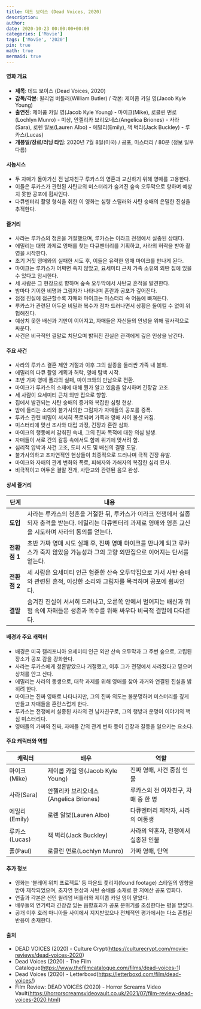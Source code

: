 ```yaml
---
title: 데드 보이스 (Dead Voices, 2020)
description: 
author: 
date: 2020-10-23 00:00:00+00:00
categories: ['Movie']
tags: ['Movie', '2020']
pin: true
math: true
mermaid: true
---
```

#### 영화 개요

- **제목**: 데드 보이스 (Dead Voices, 2020)  
- **감독/각본**: 윌리엄 버틀러(William Butler) / 각본: 제이콥 카일 영(Jacob Kyle Young)  
- **출연진**: 제이콥 카일 영(Jacob Kyle Young) - 마이크(Mike), 로클린 먼로(Lochlyn Munro) - 미상, 안젤리카 브리오네스(Angelica Briones) - 사라(Sara), 로렌 알보(Lauren Albo) - 에밀리(Emily), 잭 벅리(Jack Buckley) - 루카스(Lucas)  
- **개봉일/장르/러닝 타임**: 2020년 7월 8일(미국) / 공포, 미스터리 / 80분 (정보 일부 다름)  

#### 시놉시스

- 두 자매가 돌아가신 전 남자친구 루카스의 영혼과 교신하기 위해 영매를 고용한다.  
- 이들은 루카스가 관련된 사탄교의 미스터리가 숨겨진 숲속 오두막으로 향하며 예상치 못한 공포에 휩싸인다.  
- 다큐멘터리 촬영 형식을 취한 이 영화는 심령 스릴러와 사탄 숭배의 은밀한 진실을 추적한다.  

#### 줄거리

- 사라는 루카스의 청혼을 거절했으며, 루카스는 이라크 전쟁에서 실종된 상태다.  
- 에밀리는 대학 과제로 영매를 찾는 다큐멘터리를 기획하고, 사라의 허락을 받아 촬영을 시작한다.  
- 초기 거짓 영매와의 실패한 시도 후, 이들은 유력한 영매 마이크를 만나게 된다.  
- 마이크는 루카스가 어쩌면 죽지 않았고, 요세미티 근처 가족 소유의 외딴 집에 있을 수 있다고 암시한다.  
- 세 사람은 그 현장으로 향하며 숲속 오두막에서 사탄교 흔적을 발견한다.  
- 밤마다 기이한 비명과 그림자가 나타나며 혼란과 공포가 깊어진다.  
- 점점 진실에 접근할수록 자매와 마이크는 미스터리 속 어둠에 빠져든다.  
- 루카스가 관련된 어두운 비밀과 복수가 점차 드러나면서 상황은 돌이킬 수 없이 위험해진다.  
- 예상치 못한 배신과 기만이 이어지고, 자매들은 자신들의 안녕을 위해 필사적으로 싸운다.  
- 사건은 비극적인 결말로 치닫으며 밝혀진 진실은 관객에게 깊은 인상을 남긴다.  

#### 주요 사건

- 사라의 루카스 결혼 제안 거절과 이후 그의 실종을 둘러싼 가족 내 불화.  
- 에밀리의 다큐 촬영 계획과 허락, 영매 탐색 시작.  
- 초반 가짜 영매 폴과의 실패, 마이크와의 만남으로 전환.  
- 마이크가 루카스의 소재에 대해 뭔가 알고 있음을 암시하며 긴장감 고조.  
- 세 사람이 요세미티 근처 외딴 집으로 향함.  
- 집에서 발견되는 사탄 숭배의 증거와 복잡한 심령 현상.  
- 밤에 들리는 소리와 불가사의한 그림자가 자매들의 공포를 증폭.  
- 루카스 관련 비밀이 서서히 폭로되며 가족과 영매 사이 불신 커짐.  
- 미스터리에 맞선 조사와 대립 과정, 긴장과 혼란 심화.  
- 마이크의 행동에서 감춰진 속내, 그의 진짜 목적에 대한 의심 발생.  
- 자매들이 서로 간의 갈등 속에서도 함께 위기에 맞서려 함.  
- 심리적 압박과 사건 고조, 도피 시도 및 배신의 결말 도달.  
- 불가사의하고 초자연적인 현상들이 최종적으로 드러나며 극적 긴장 유발.  
- 마이크와 자매의 관계 변화와 폭로, 피해자와 가해자의 복잡한 심리 묘사.  
- 비극적이고 어두운 결말 전개, 사탄교와 관련된 음모 완성.  

#### 상세 줄거리

| **단계** | **내용** |
|----------|----------|
| **도입** | 사라는 루카스의 청혼을 거절한 뒤, 루카스가 이라크 전쟁에서 실종되자 충격을 받는다. 에밀리는 다큐멘터리 과제로 영매와 영혼 교신을 시도하며 사라의 동의를 얻는다. |
| **전환점 1** | 초반 가짜 영매 시도 실패 후, 진짜 영매 마이크를 만나게 되고 루카스가 죽지 않았을 가능성과 그의 고향 외딴집으로 이어지는 단서를 얻는다. |
| **전환점 2** | 세 사람은 요세미티 인근 험준한 산속 오두막집으로 가서 사탄 숭배와 관련된 흔적, 이상한 소리와 그림자를 목격하며 공포에 휩싸인다. |
| **결말** | 숨겨진 진실이 서서히 드러나고, 오른쪽 안에서 벌어지는 배신과 위험 속에 자매들은 생존과 복수를 위해 싸우다 비극적 결말에 다다른다. |

#### 배경과 주요 캐릭터

- 배경은 미국 캘리포니아 요세미티 인근 외딴 산속 오두막과 그 주변 숲으로, 고립된 장소가 공포 감을 강화한다.  
- 사라는 루카스에게 청혼받았으나 거절했고, 이후 그가 전쟁에서 사라졌다고 믿으며 상처를 안고 산다.  
- 에밀리는 사라의 동생으로, 대학 과제를 위해 영매를 찾아 과거와 연결된 진실을 밝히려 한다.  
- 마이크는 진짜 영매로 나타나지만, 그의 진짜 의도는 불분명하며 미스터리를 깊게 만들고 자매들을 혼란스럽게 한다.  
- 루카스는 전쟁에서 실종된 사라의 전 남자친구로, 그의 행방과 운명이 이야기의 핵심 미스터리다.  
- 영매들의 가짜와 진짜, 자매들 간의 관계 변화 등이 긴장과 갈등을 일으키는 요소다.  

#### 주요 캐릭터와 역할

| **캐릭터** | **배우** | **역할** |
|------------|----------|----------|
| 마이크(Mike) | 제이콥 카일 영(Jacob Kyle Young) | 진짜 영매, 사건 중심 인물 |
| 사라(Sara) | 안젤리카 브리오네스(Angelica Briones) | 루카스의 전 여자친구, 자매 중 한 명 |
| 에밀리(Emily) | 로렌 알보(Lauren Albo) | 다큐멘터리 제작자, 사라의 여동생 |
| 루카스(Lucas) | 잭 벅리(Jack Buckley) | 사라의 약혼자, 전쟁에서 실종된 인물 |
| 폴(Paul) | 로클린 먼로(Lochlyn Munro) | 가짜 영매, 단역 |

#### 추가 정보

- 영화는 ‘블레어 위치 프로젝트’ 등 파운드 풋리지(found footage) 스타일의 영향을 받아 제작되었으며, 초자연 현상과 사탄 숭배를 소재로 한 저예산 공포 영화다.  
- 연출과 각본은 신인 윌리엄 버틀러와 제이콥 카일 영이 맡았다.  
- 배우들의 연기력과 긴장감 있는 음향효과가 공포 분위기를 조성한다는 평을 받았다.  
- 공개 이후 호러 마니아들 사이에서 지지받았으나 전체적인 평가에서는 다소 혼합된 반응이 존재한다.  

#### 출처

- DEAD VOICES (2020) - Culture Crypt(https://culturecrypt.com/movie-reviews/dead-voices-2020)  
- Dead Voices (2020) - The Film Catalogue(https://www.thefilmcatalogue.com/films/dead-voices-1)  
- Dead Voices (2020) - Letterboxd(https://letterboxd.com/film/dead-voices/)  
- Film Review: DEAD VOICES (2020) - Horror Screams Video Vault(https://horrorscreamsvideovault.co.uk/2021/07/film-review-dead-voices-2020.html)
